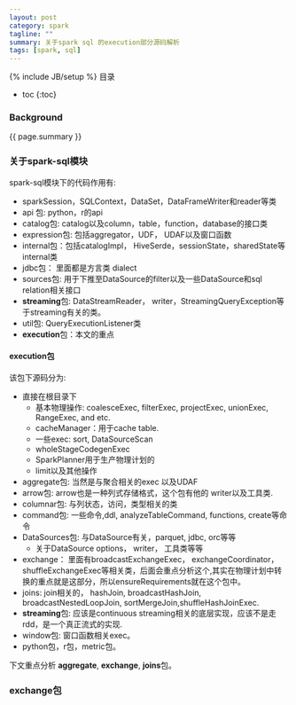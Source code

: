```yaml
---
layout: post
category: spark
tagline: ""
summary: 关于spark sql 的execution部分源码解析
tags: [spark, sql]
---
```

{% include JB/setup %}
目录
* toc
{:toc}
### Background ###

{{ page.summary }}

### 关于spark-sql模块

spark-sql模块下的代码作用有:

- sparkSession，SQLContext，DataSet，DataFrameWriter和reader等类
- api 包: python，r的api
- catalog包: catalog以及column，table，function，database的接口类
- expression包: 包括aggregator，UDF， UDAF以及窗口函数
- internal包：包括catalogImpl， HiveSerde，sessionState，sharedState等internal类
- jdbc包： 里面都是方言类 dialect
- sources包: 用于下推至DataSource的filter以及一些DataSource和sql relation相关接口
- **streaming**包: DataStreamReader， writer，StreamingQueryException等于streaming有关的类。
- util包: QueryExecutionListener类
- **execution**包：本文的重点

#### execution包

该包下源码分为:

- 直接在根目录下
  - 基本物理操作: coalesceExec, filterExec, projectExec, unionExec, RangeExec, and etc.
  - cacheManager：用于cache table.
  - 一些exec: sort, DataSourceScan
  - wholeStageCodegenExec
  - SparkPlanner用于生产物理计划的
  - limit以及其他操作
- aggregate包: 当然是与聚合相关的exec 以及UDAF
- arrow包: arrow也是一种列式存储格式，这个包有他的 writer以及工具类.
- columnar包: 与列状态，访问，类型相关的类
- command包: 一些命令,ddl, analyzeTableCommand, functions, create等命令
- DataSources包: 与DataSource有关，parquet, jdbc, orc等等
  - 关于DataSource options， writer， 工具类等等
- exchange： 里面有broadcastExchangeExec， exchangeCoordinator，shuffleExchangeExec等相关类，后面会重点分析这个,其实在物理计划中转换的重点就是这部分，所以ensureRequirements就在这个包中。
- joins: join相关的， hashJoin, broadcastHashJoin, broadcastNestedLoopJoin, sortMergeJoin,shuffleHashJoinExec.
- **streaming**包: 应该是continuous streaming相关的底层实现，应该不是走rdd，是一个真正流式的实现.
- window包: 窗口函数相关exec。
- python包，r包，metric包。



下文重点分析 **aggregate**, **exchange**, **joins**包。

### exchange包



